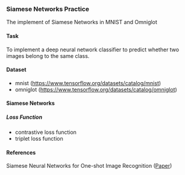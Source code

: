 ### Siamese Networks Practice
 The implement of Siamese Networks in MNIST and Omniglot

#### Task

To implement a deep neural network classifier to predict whether two images belong
to the same class.

#### Dataset

- mnist (https://www.tensorflow.org/datasets/catalog/mnist)
- omniglot (https://www.tensorflow.org/datasets/catalog/omniglot)

#### Siamese Networks

##### Loss Function

- contrastive loss function
- triplet loss function

#### References

Siamese Neural Networks for One-shot Image Recognition ([Paper](https://www.cs.cmu.edu/~rsalakhu/papers/oneshot1.pdf))

